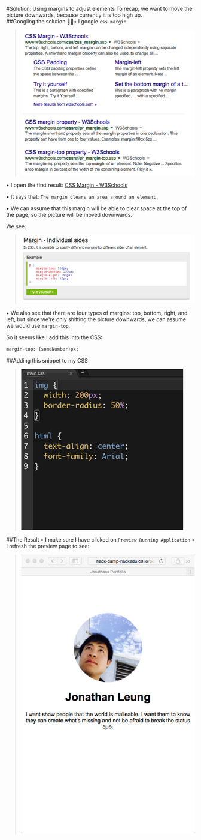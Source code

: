 #Solution: Using margins to adjust elements
To recap, we want to move the picture downwards, because currently it is too high up.  
##Googling the solution
• I google ```css margin```
> ![](img/margin.png)

• I open the first result: [CSS Margin - W3Schools](http://www.w3schools.com/css/css_margin.asp)

• It says that: ```The margin clears an area around an element.```  

• We can assume that this margin will be able to clear space at the top of the page, so the picture will be moved downwards.

We see:
> ![](img/marginW3.png)

• We also see that there are four types of margins: top, bottom, right, and left, but since we're only shifting the picture downwards, we can assume we would use ```margin-top```.

So it seems like I add this into the CSS:
```html
margin-top: (someNumber)px;
```

##Adding this snippet to my CSS
> ![](img/img_margin_top.gif)

##The Result
• I make sure I have clicked on ```Preview Running Application```
• I refresh the preview page to see: 
> ![](img/margin_top.png)

